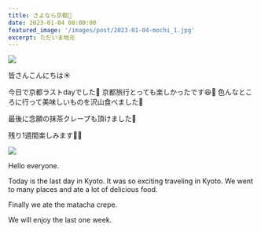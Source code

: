 ```yaml
---
title: さよなら京都🥲
date: 2023-01-04 00:00:00
featured_image: '/images/post/2023-01-04-mochi_1.jpg'
excerpt: ただいま地元
---
```


![](https://yutarochan.github.io/yurumina/images/post/2023-01-04-matchacrepe_1.jpg)

皆さんこんにちは☀️

今日で京都ラストdayでした🥺
京都旅行とっても楽しかったです😆🧡
色んなところに行って美味しいものを沢山食べました🫶

最後に念願の抹茶クレープも頂けました🤤

残り1週間楽しみます🥰💓

![](https://yutarochan.github.io/yurumina/images/post/2023-01-04-matchacrepe_2.jpg)

Hello everyone. 

Today is the last day in Kyoto. 
It was so exciting traveling in Kyoto. 
We went to many places and ate a lot of delicious food. 

Finally we ate the matacha crepe. 

We will enjoy the last one week. 
